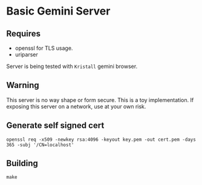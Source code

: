 
# Basic Gemini Server

## Requires
- openssl for TLS usage.
- uriparser

Server is being tested with `Kristall` gemini browser.

## Warning
This server is no way shape or form secure. This is a toy implementation.
If exposing this server on a network, use at your own risk.

## Generate self signed cert
`openssl req -x509 -newkey rsa:4096 -keyout key.pem -out cert.pem -days 365 -subj '/CN=localhost'`

## Building
`make`

